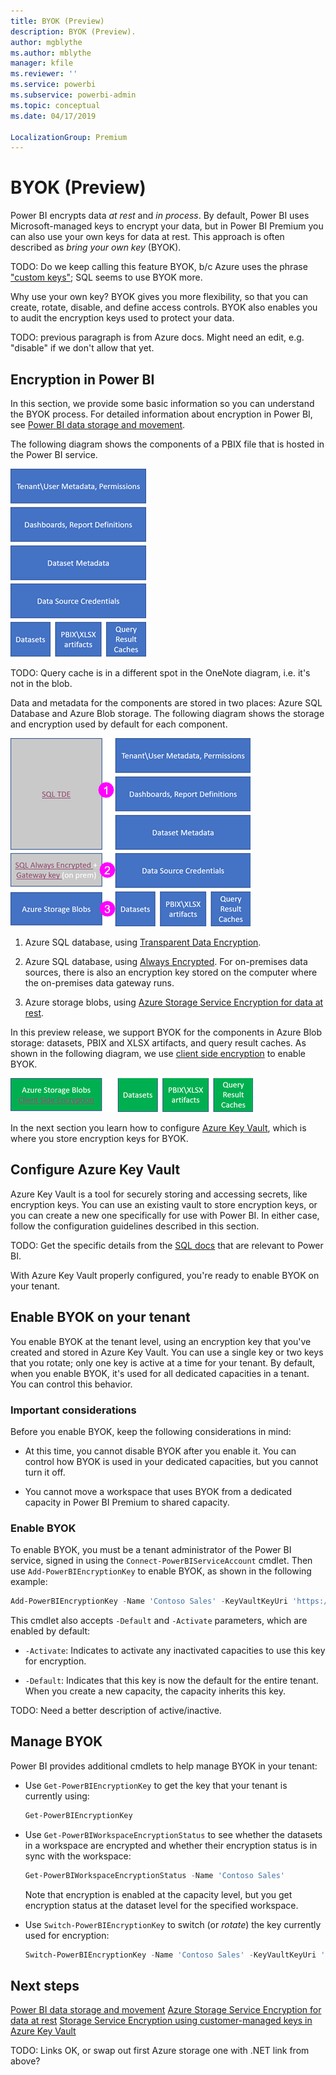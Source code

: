 ```yaml
---
title: BYOK (Preview)
description: BYOK (Preview).
author: mgblythe
ms.author: mblythe
manager: kfile
ms.reviewer: ''
ms.service: powerbi
ms.subservice: powerbi-admin
ms.topic: conceptual
ms.date: 04/17/2019

LocalizationGroup: Premium
---
```


# BYOK (Preview)

Power BI encrypts data *at rest* and *in process*. By default, Power BI uses Microsoft-managed keys to encrypt your data, but in Power BI Premium you can also use your own keys for data at rest. This approach is often described as *bring your own key* (BYOK).  

TODO: Do we keep calling this feature BYOK, b/c Azure uses the phrase ["custom keys"](/azure/storage/common/storage-service-encryption-customer-managed-keys); SQL seems to use BYOK more.

Why use your own key? BYOK gives you more flexibility, so that you can create, rotate, disable, and define access controls. BYOK also enables you to audit the encryption keys used to protect your data.

TODO: previous paragraph is from Azure docs. Might need an edit, e.g. "disable" if we don't allow that yet.

## Encryption in Power BI

In this section, we provide some basic information so you can understand the BYOK process. For detailed information about encryption in Power BI, see [Power BI data storage and movement](whitepaper-powerbi-security.md#data-storage-and-movement).

The following diagram shows the components of a PBIX file that is hosted in the Power BI service.

![PBIX file components](media/service-encryption-byok/pbix-file-components.png)

TODO: Query cache is in a different spot in the OneNote diagram, i.e. it's not in the blob.

Data and metadata for the components are stored in two places: Azure SQL Database and Azure Blob storage. The following diagram shows the storage and encryption used by default for each component.

![PBIX file component encryption](media/service-encryption-byok/encryption-approaches.png)

1. Azure SQL database, using [Transparent Data Encryption](/azure/sql-database/transparent-data-encryption-azure-sql).

2. Azure SQL database, using [Always Encrypted](/azure/sql-database/sql-database-always-encrypted-azure-key-vault). For on-premises data sources, there is also an encryption key stored on the computer where the on-premises data gateway runs.

3. Azure storage blobs, using [Azure Storage Service Encryption for data at rest](/azure/storage/common/storage-service-encryption?toc=%2fazure%2fstorage%2fblobs%2ftoc.json).

In this preview release, we support BYOK for the components in Azure Blob storage: datasets, PBIX and XLSX artifacts, and query result caches. As shown in the following diagram, we use [client side encryption](/azure/storage/common/storage-client-side-encryption) to enable BYOK.

![Client side encryption](media/service-encryption-byok/client-side-encryption.png)

In the next section you learn how to configure [Azure Key Vault](/azure/key-vault/key-vault-whatis), which is where you store encryption keys for BYOK.

## Configure Azure Key Vault

Azure Key Vault is a tool for securely storing and accessing secrets, like encryption keys. You can use an existing vault to store encryption keys, or you can create a new one specifically for use with Power BI. In either case, follow the configuration guidelines described in this section.

TODO: Get the specific details from the [SQL docs](https://docs.microsoft.com/en-us/azure/sql-database/transparent-data-encryption-byok-azure-sql?view=sql-server-2017#guidelines-for-configuring-tde-with-azure-key-vault) that are relevant to Power BI.

With Azure Key Vault properly configured, you're ready to enable BYOK on your tenant.

## Enable BYOK on your tenant

You enable BYOK at the tenant level, using an encryption key that you've created and stored in Azure Key Vault. You can use a single key or two keys that you rotate; only one key is active at a time for your tenant. By default, when you enable BYOK, it's used for all dedicated capacities in a tenant. You can control this behavior.

### Important considerations

Before you enable BYOK, keep the following considerations in mind:

- At this time, you cannot disable BYOK after you enable it. You can control how BYOK is used in your dedicated capacities, but you cannot turn it off.

- You cannot move a workspace that uses BYOK from a dedicated capacity in Power BI Premium to shared capacity.

### Enable BYOK

To enable BYOK, you must be a tenant administrator of the Power BI service, signed in using the `Connect-PowerBIServiceAccount` cmdlet. Then use `Add-PowerBIEncryptionKey` to enable BYOK, as shown in the following example:

  ```powershell
  Add-PowerBIEncryptionKey -Name 'Contoso Sales' -KeyVaultKeyUri 'https://contoso-vault2.vault.azure.net/keys/ContosoKeyVault/b2ab4ba1c7b341eea5ecaaa2wb54c4d2'
  ```

This cmdlet also accepts `-Default` and `-Activate` parameters, which are enabled by default:

- `-Activate`: Indicates to activate any inactivated capacities to use this key for encryption.

- `-Default`: Indicates that this key is now the default for the entire tenant. When you create a new capacity, the capacity inherits this key.

TODO: Need a better description of active/inactive.

## Manage BYOK

Power BI provides additional cmdlets to help manage BYOK in your tenant:

- Use `Get-PowerBIEncryptionKey` to get the key that your tenant is currently using:

  ```powershell
  Get-PowerBIEncryptionKey
  ```

- Use `Get-PowerBIWorkspaceEncryptionStatus` to see whether the datasets in a workspace are encrypted and whether their encryption status is in sync with the workspace:

  ```powershell
  Get-PowerBIWorkspaceEncryptionStatus -Name 'Contoso Sales'
  ```

  Note that encryption is enabled at the capacity level, but you get encryption status at the dataset level for the specified workspace.

- Use `Switch-PowerBIEncryptionKey` to switch (or *rotate*) the key currently used for encryption:

  ```powershell
  Switch-PowerBIEncryptionKey -Name 'Contoso Sales' -KeyVaultKeyUri 'https://contoso-vault2.vault.azure.net/keys/ContosoKeyVault/b2ab4ba1c7b341eea5ecaaa2wb54c4d2'
  ```

## Next steps

[Power BI data storage and movement](whitepaper-powerbi-security.md#data-storage-and-movement)
[Azure Storage Service Encryption for data at rest](/azure/storage/common/storage-service-encryption?toc=%2fazure%2fstorage%2fblobs%2ftoc.json)
[Storage Service Encryption using customer-managed keys in Azure Key Vault](/azure/storage/common/storage-service-encryption-customer-managed-keys)

TODO: Links OK, or swap out first Azure storage one with .NET link from above?
